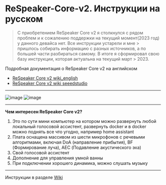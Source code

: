 # ReSpeaker-Core-v2. Инструкции на русском

> С приобретением ReSpeaker Core v2 я столкнулся с рядом проблем и к сожалению поддержки на текущий момент(2023 год) у данного девайса нет. Все инструкции устарели и мне > пришлось собирать информацию с разных источников, а по большей части разбираться самому. В итоге я сформировал свою базу инструкции, которая актуальна на текущий март > 2023.

Подробная документация о ReSpeaker Core v2 на английском
* [ReSpeaker Core v2 wiki_english](https://github.com/SeeedDocument/wiki_english/blob/master/docs/ReSpeaker_Core_v2.0.md)
* [ReSpeaker Core v2 wiki seeedstudio](https://wiki.seeedstudio.com/ReSpeaker_Core_v2.0/)

--------------------------
![image](https://user-images.githubusercontent.com/64090632/226887155-3948df31-d225-4dfc-bd1b-73db51d04282.png)
![image](https://user-images.githubusercontent.com/64090632/226886896-25079258-8cc2-462f-bb5a-2ecb9acecbde.png)

--------------------------
**Чем интересен ReSpeaker Core v2?**

1) Это по сути мини компьютер на котором можно развернуть любой локальный голосовой ассистент, развернуть docker и в docker можно поднять все что угодно, например home assistant
2) Плата оснащена массивом из шести микрофонов с речевыми алгоритмами, включая DoA (направление прибытия), BF (Формирование луча), AEC (Подавление акустического эха)
3) Свой голосовой ассистент
4) Дополнение для управления умной ванны
5) При подключении хорошего динамика, можно слушать музыку

----------------
Инструкции в разделе [Wiki](https://github.com/DivanX10/ReSpeaker-Core-v2-Rus/wiki)
